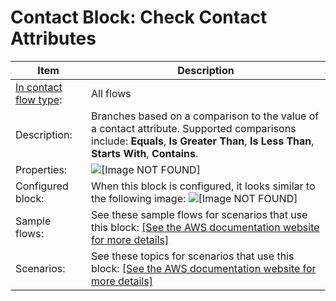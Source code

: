 # Contact Block: Check Contact Attributes<a name="check-contact-attributes"></a>


| Item | Description | 
| --- | --- | 
|   [In contact flow type](create-contact-flow.md#contact-flow-types):  |  All flows  | 
|  Description:  |  Branches based on a comparison to the value of a contact attribute\. Supported comparisons include: **Equals**, **Is Greater Than**, **Is Less Than**, **Starts With**, **Contains**\.  | 
|  Properties:  |  ![\[Image NOT FOUND\]](http://docs.aws.amazon.com/connect/latest/adminguide/images/check-contact-attributes-properties.png)  | 
|  Configured block:  | When this block is configured, it looks similar to the following image: ![\[Image NOT FOUND\]](http://docs.aws.amazon.com/connect/latest/adminguide/images/check-contact-attributes-configured.png)  | 
|  Sample flows:  |  See these sample flows for scenarios that use this block: [\[See the AWS documentation website for more details\]](http://docs.aws.amazon.com/connect/latest/adminguide/check-contact-attributes.html)  | 
|  Scenarios:  |  See these topics for scenarios that use this block: [\[See the AWS documentation website for more details\]](http://docs.aws.amazon.com/connect/latest/adminguide/check-contact-attributes.html)  | 